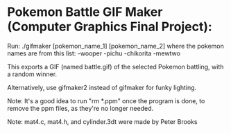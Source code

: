 # Pokemon Battle GIF Maker (Computer Graphics Final Project):

Run: ./gifmaker [pokemon_name_1] [pokemon_name_2]
    where the pokemon names are from this list:
    	  -wooper
	  -pichu
	  -chikorita
	  -mewtwo


This exports a GIF (named battle.gif) of the selected Pokemon battling, with a random winner.

Alternatively, use gifmaker2 instead of gifmaker for funky lighting.


Note: It's a good idea to run "rm *.ppm" once the program is done, to remove the ppm files, as they're no longer needed.

Note: mat4.c, mat4.h, and cylinder.3dt were made by Peter Brooks